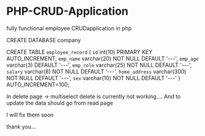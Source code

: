 # PHP-CRUD-Application

fully functional employee CRUDapplication in php

CREATE DATABASE company

CREATE TABLE `employee_record` (
  `id` int(10) PRIMARY KEY AUTO_INCREMENT,
  `emp_name` varchar(20) NOT NULL DEFAULT '---',
  `emp_age` varchar(3) DEFAULT '---',
  `emp_role` varchar(25) NOT NULL DEFAULT '---',
  `salary` varchar(8) NOT NULL DEFAULT '---',
  `home_address` varchar(300) NOT NULL DEFAULT '---',
  `sex` varchar(10) NOT NULL DEFAULT '---'
) AUTO_INCREMENT=100;


In delete page -> multiselect delete is currently not working....
And to update the data should go from read page

I will fix them soon 

thank you...
